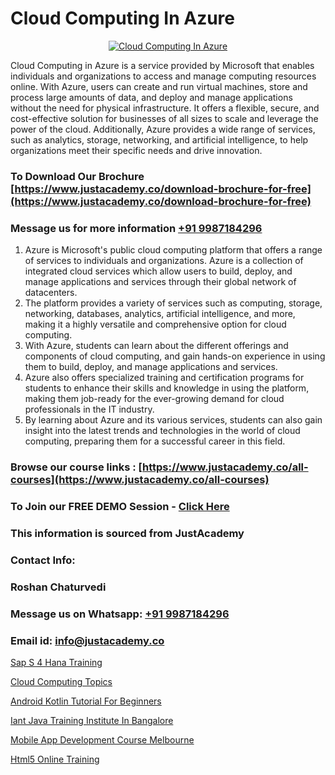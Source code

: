 # Cloud Computing In Azure

<p align="center">
  <a href="https://justacademy.co/course-detail/microsoft-azure-training">
    <img src="https://justacademy.co/storage2/course_image/1708336833_course_image.png" alt="Cloud Computing In Azure">
  </a>
</p>


Cloud Computing in Azure is a service provided by Microsoft that enables individuals and organizations to access and manage computing resources online. With Azure, users can create and run virtual machines, store and process large amounts of data, and deploy and manage applications without the need for physical infrastructure. It offers a flexible, secure, and cost-effective solution for businesses of all sizes to scale and leverage the power of the cloud. Additionally, Azure provides a wide range of services, such as analytics, storage, networking, and artificial intelligence, to help organizations meet their specific needs and drive innovation. 
### To Download Our Brochure [https://www.justacademy.co/download-brochure-for-free](https://www.justacademy.co/download-brochure-for-free)
### Message us for more information [+91 9987184296](https://api.whatsapp.com/send?phone=919987184296)
1) Azure is Microsoft's public cloud computing platform that offers a range of services to individuals and organizations.
Azure is a collection of integrated cloud services which allow users to build, deploy, and manage applications and services through their global network of datacenters.
2) The platform provides a variety of services such as computing, storage, networking, databases, analytics, artificial intelligence, and more, making it a highly versatile and comprehensive option for cloud computing.
3) With Azure, students can learn about the different offerings and components of cloud computing, and gain hands-on experience in using them to build, deploy, and manage applications and services.
4) Azure also offers specialized training and certification programs for students to enhance their skills and knowledge in using the platform, making them job-ready for the ever-growing demand for cloud professionals in the IT industry.
5) By learning about Azure and its various services, students can also gain insight into the latest trends and technologies in the world of cloud computing, preparing them for a successful career in this field.

### Browse our course links : [https://www.justacademy.co/all-courses](https://www.justacademy.co/all-courses) 
### To Join our FREE DEMO Session - [Click Here](https://www.justacademy.co/register-for-course-demo)


### This information is sourced from JustAcademy
### Contact Info:
### Roshan Chaturvedi
### Message us on Whatsapp: [+91 9987184296](https://api.whatsapp.com/send?phone=919987184296)
### Email id: [info@justacademy.co](mailto:info@justacademy.co)
                
[Sap S 4 Hana Training](https://www.linkedin.com/pulse/sap-4-hana-training-software-training-mountain-view-970ic/)

[Cloud Computing Topics](https://www.linkedin.com/pulse/cloud-computing-topics-justacademy-thane-5csxc?trackingId=7g9C4ccL%2BJ7qXdVTCgQT6Q%3D%3D&lipi=urn%3Ali%3Apage%3Ad_flagship3_company_admin%3BQUUDXGyzQlqUHLkfVC%2F2FQ%3D%3D)

[Android Kotlin Tutorial For Beginners](https://medium.com/@kumarishimmi99/android-kotlin-tutorial-for-beginners-8809535bf12f)

[Iant Java Training Institute In Bangalore](https://medium.com/@mahi3106/iant-java-training-institute-in-bangalore-af612fa7c81b)

[Mobile App Development Course Melbourne](https://justacademyin.github.io/Articles/Mobile-App-Development-Course-Melbourne)

[Html5 Online Training](https://justacademyin.github.io/justacademy/html5-online-training)

